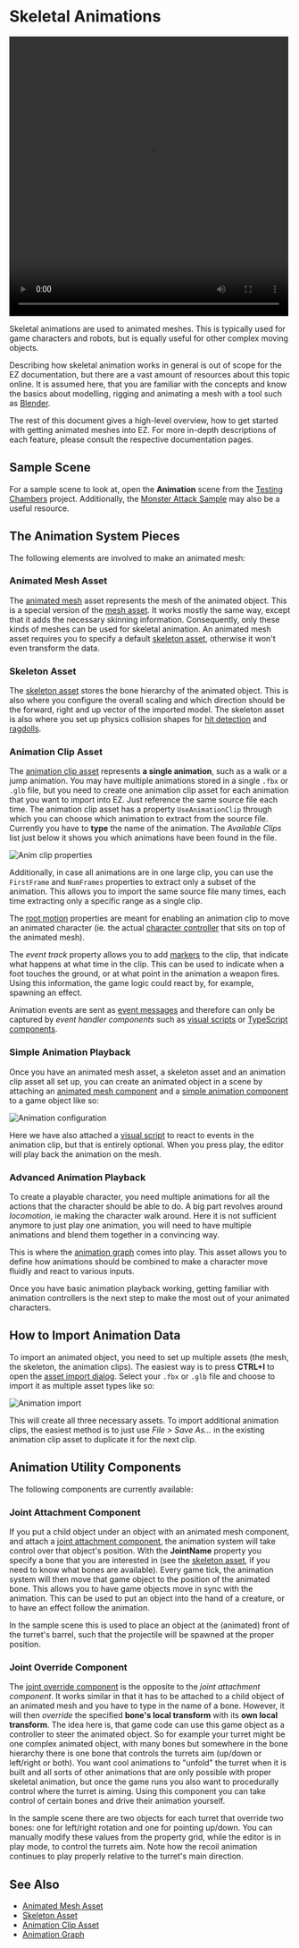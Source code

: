 # Skeletal Animations

<video src="../media/skeletal-anim.webm" width="500" height="500" autoplay loop></video>

Skeletal animations are used to animated meshes. This is typically used for game characters and robots, but is equally useful for other complex moving objects.

Describing how skeletal animation works in general is out of scope for the EZ documentation, but there are a vast amount of resources about this topic online. It is assumed here, that you are familiar with the concepts and know the basics about modelling, rigging and animating a mesh with a tool such as [Blender](https://www.blender.org).

The rest of this document gives a high-level overview, how to get started with getting animated meshes into EZ. For more in-depth descriptions of each feature, please consult the respective documentation pages.

## Sample Scene

For a sample scene to look at, open the **Animation** scene from the [Testing Chambers](../../../samples/testing-chambers.md) project. Additionally, the [Monster Attack Sample](../../../samples/monster-attack/monster-attack.md) may also be a useful resource.

## The Animation System Pieces

The following elements are involved to make an animated mesh:

### Animated Mesh Asset

The [animated mesh](animated-mesh-asset.md) asset represents the mesh of the animated object. This is a special version of the [mesh asset](../../graphics/meshes/mesh-asset.md). It works mostly the same way, except that it adds the necessary skinning information. Consequently, only these kinds of meshes can be used for skeletal animation. An animated mesh asset requires you to specify a default [skeleton asset](skeleton-asset.md), otherwise it won't even transform the data.

### Skeleton Asset

The [skeleton asset](skeleton-asset.md) stores the bone hierarchy of the animated object. This is also where you configure the overall scaling and which direction should be the forward, right and up vector of the imported model. The skeleton asset is also where you set up physics collision shapes for [hit detection](../../physics/jolt/ragdolls/jolt-hitbox-component.md) and [ragdolls](../../physics/jolt/ragdolls/jolt-ragdoll-component.md).

### Animation Clip Asset

The [animation clip asset](animation-clip-asset.md) represents **a single animation**, such as a walk or a jump animation. You may have multiple animations stored in a single `.fbx` or `.glb` file, but you need to create one animation clip asset for each animation that you want to import into EZ. Just reference the same source file each time. The animation clip asset has a property `UseAnimationClip` through which you can choose which animation to extract from the source file. Currently you have to **type** the name of the animation. The *Available Clips* list just below it shows you which animations have been found in the file.

![Anim clip properties](../media/anim-clip-properties.png)

Additionally, in case all animations are in one large clip, you can use the `FirstFrame` and `NumFrames` properties to extract only a subset of the animation. This allows you to import the same source file many times, each time extracting only a specific range as a single clip.

The [root motion](root-motion.md) properties are meant for enabling an animation clip to move an animated character (ie. the actual [character controller](../../physics/jolt/special/jolt-character-controller.md) that sits on top of the animated mesh).

The *event track* property allows you to add [markers](animation-events.md) to the clip, that indicate what happens at what time in the clip. This can be used to indicate when a foot touches the ground, or at what point in the animation a weapon fires. Using this information, the game logic could react by, for example, spawning an effect.

Animation events are sent as [event messages](../../runtime/world/world-messaging.md#event-messages) and therefore can only be captured by *event handler components* such as [visual scripts](../../custom-code/visual-script/visual-script-overview.md) or [TypeScript components](../../custom-code/typescript/typescript-overview.md).

### Simple Animation Playback

Once you have an animated mesh asset, a skeleton asset and an animation clip asset all set up, you can create an animated object in a scene by attaching an [animated mesh component](animated-mesh-component.md) and a [simple animation component](simple-animation-component.md) to a game object like so:

![Animation configuration](../media/anim-setup.png)

Here we have also attached a [visual script](../../custom-code/visual-script/visual-script-overview.md) to react to events in the animation clip, but that is entirely optional. When you press play, the editor will play back the animation on the mesh.

### Advanced Animation Playback

To create a playable character, you need multiple animations for all the actions that the character should be able to do. A big part revolves around *locomotion*, ie making the character walk around. Here it is not sufficient anymore to just play one animation, you will need to have multiple animations and blend them together in a convincing way.

This is where the [animation graph](animation-controller/animation-graph-overview.md) comes into play. This asset allows you to define how animations should be combined to make a character move fluidly and react to various inputs.

Once you have basic animation playback working, getting familiar with animation controllers is the next step to make the most out of your animated characters.

## How to Import Animation Data

To import an animated object, you need to set up multiple assets (the mesh, the skeleton, the animation clips). The easiest way is to press **CTRL+I** to open the [asset import dialog](../../assets/import-assets.md). Select your `.fbx` or `.glb` file and choose to import it as multiple asset types like so:

![Animation import](../media/anim-import.png)

This will create all three necessary assets. To import additional animation clips, the easiest method is to just use *File > Save As...* in the existing animation clip asset to duplicate it for the next clip.

## Animation Utility Components

The following components are currently available:

### Joint Attachment Component

If you put a child object under an object with an animated mesh component, and attach a [joint attachment component](joint-attachment-component.md), the animation system will take control over that object's position. With the **JointName** property you specify a bone that you are interested in (see the [skeleton asset](skeleton-asset.md), if you need to know what bones are available). Every game tick, the animation system will then move that game object to the position of the animated bone. This allows you to have game objects move in sync with the animation. This can be used to put an object into the hand of a creature, or to have an effect follow the animation.

In the sample scene this is used to place an object at the (animated) front of the turret's barrel, such that the projectile will be spawned at the proper position.

### Joint Override Component

The [joint override component](joint-override-component.md) is the opposite to the *joint attachment component*. It works similar in that it has to be attached to a child object of an animated mesh and you have to type in the name of a bone. However, it will then *override* the specified **bone's local transform** with its **own local transform**. The idea here is, that game code can use this game object as a controller to steer the animated object. So for example your turret might be one complex animated object, with many bones but somewhere in the bone hierarchy there is one bone that controls the turrets aim (up/down or left/right or both). You want cool animations to "unfold" the turret when it is built and all sorts of other animations that are only possible with proper skeletal animation, but once the game runs you also want to procedurally control where the turret is aiming. Using this component you can take control of certain bones and drive their animation yourself.

In the sample scene there are two objects for each turret that override two bones: one for left/right rotation and one for pointing up/down. You can manually modify these values from the property grid, while the editor is in play mode, to control the turrets aim. Note how the recoil animation continues to play properly relative to the turret's main direction.

## See Also

* [Animated Mesh Asset](animated-mesh-asset.md)
* [Skeleton Asset](skeleton-asset.md)
* [Animation Clip Asset](animation-clip-asset.md)
* [Animation Graph](animation-controller/animation-graph-overview.md)
